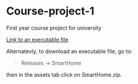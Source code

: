 # Course-project-1
First year course project for university

[Link to an executable file](https://github.com/sv022/Course-project-1/releases/tag/SmartHome)

Alternatevly, to download an executable file, go to:

> Releases -> SmartHome

then in the assets tab click on SmartHome.zip.

